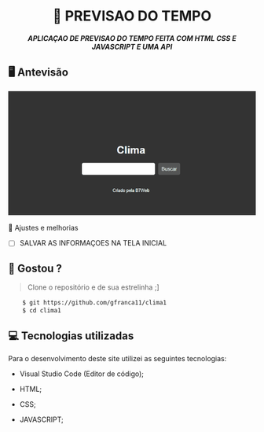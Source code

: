 <h1 align="center">
     📰
PREVISAO DO TEMPO

</h1>

<h5 align="center">
  APLICAÇAO DE PREVISAO DO TEMPO FEITA COM HTML CSS E JAVASCRIPT E UMA API
  </h5>

## 🖥 Antevisão 
<img src="https://github.com/gfranca11/clima1/blob/main/Anima%C3%A7%C3%A3o.gif">
 
 📌 Ajustes e melhorias
 
 - [ ] SALVAR AS INFORMAÇOES NA TELA INICIAL
 

 
 
 ## 🧐 Gostou ?
 
 > Clone o repositório e de sua estrelinha ;]
   
        $ git https://github.com/gfranca11/clima1
        $ cd clima1
        
 
 
## 💻 Tecnologias utilizadas

Para o desenvolvimento deste site utilizei as seguintes tecnologias:

 * Visual Studio Code (Editor de código);

* HTML;

* CSS;
* JAVASCRIPT;



